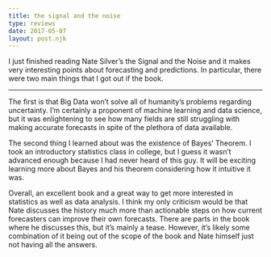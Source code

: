 ```yaml
---
title: the signal and the noise
type: reviews
date: 2017-05-07
layout: post.njk
---
```


I just finished reading Nate Silver’s the Signal and the Noise and it makes very interesting points
about forecasting and predictions. In particular, there were two main things that I got out if the
book.

---

The first is that Big Data won’t solve all of humanity’s problems regarding uncertainty. I’m
certainly a proponent of machine learning and data science, but it was enlightening to see how many
fields are still struggling with making accurate forecasts in spite of the plethora of data
available.

The second thing I learned about was the existence of Bayes’ Theorem. I took an introductory
statistics class in college, but I guess it wasn’t advanced enough because I had never heard of
this guy. It will be exciting learning more about Bayes and his theorem considering how it
intuitive it was.

Overall, an excellent book and a great way to get more interested in statistics as well as data
analysis. I think my only criticism would be that Nate discusses the history much more than
actionable steps on how current forecasters can improve their own forecasts. There are parts in the
book where he discusses this, but it’s mainly a tease. However, it’s likely some combination of it
being out of the scope of the book and Nate himself just not having all the answers.

